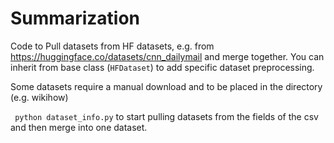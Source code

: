 # Summarization

Code to Pull datasets from HF datasets, e.g. from  https://huggingface.co/datasets/cnn_dailymail and merge together.
You can inherit from base class (```HFDataset```) to add specific dataset preprocessing.

Some datasets require a manual download and to be placed in the directory (e.g. wikihow)

``` python dataset_info.py``` to start pulling datasets from the fields of the csv and then merge into one dataset.
